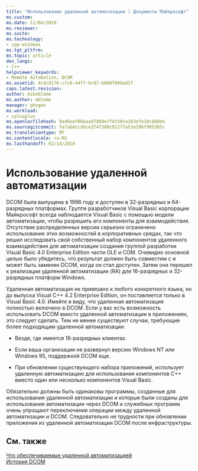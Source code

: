 ```yaml
---
title: "Использование удаленной автоматизации | Документы Майкрософт"
ms.custom: 
ms.date: 11/04/2016
ms.reviewer: 
ms.suite: 
ms.technology:
- cpp-windows
ms.tgt_pltfrm: 
ms.topic: article
dev_langs:
- C++
helpviewer_keywords:
- Remote Automation, DCOM
ms.assetid: 4c4c8176-cfc0-44f7-bc87-b690f069ad2f
caps.latest.revision: 
author: mikeblome
ms.author: mblome
manager: ghogen
ms.workload:
- cplusplus
ms.openlocfilehash: 9ad6eef0bbaad7860e7f4310ce283efe18c668eb
ms.sourcegitcommit: fa7a6dccddce3747389c91277a53e296f905305c
ms.translationtype: MT
ms.contentlocale: ru-RU
ms.lasthandoff: 02/14/2018
---
```

# <a name="where-does-remote-automation-fit-in"></a>Использование удаленной автоматизации
DCOM была выпущена в 1996 году и доступен в 32-разрядных и 64-разрядных платформах. Группе разработчиков Visual Basic корпорации Майкрософт всегда наблюдается Visual Basic с помощью модели автоматизации, чтобы разрешить его компоненты для взаимодействия. Отсутствие распределенных версии серьезно ограничено использование этих возможностей в корпоративных средах, так что решил исследовать свой собственный набор компонентов удаленного взаимодействия для автоматизации создания группой разработки Visual Basic 4.0 Enterprise Edition части OLE и COM. Очевидно основной целью было убедитесь, что результат должен быть совместим с и может быть заменен DCOM, когда он стал доступен. Затем они перешел к реализации удаленной автоматизации (RA) для 16-разрядных и 32-разрядных платформ Windows.  
  
 Удаленная автоматизация не привязано к любого конкретного языка, но до выпуска Visual C++ 4.2 Enterprise Edition, он поставляется только в Visual Basic 4.0. Имейте в виду, что удаленная автоматизация полностью включено в DCOM. Если у вас есть возможность использовать DCOM вместо удаленной автоматизации в приложениях, это следует сделать. Тем не менее существуют случаи, требующие более подходящим удаленной автоматизации:  
  
-   Везде, где имеется 16-разрядных клиентах.  
  
-   Если ваша организация не развернул версию Windows NT или Windows 95, поддержкой DCOM еще.  
  
-   При обновлении существующего набора приложений, использует удаленную автоматизацию для использования компонентов C++ вместо один или несколько компонентов Visual Basic.  
  
 Обязательно должны быть одинаковы программы, созданные для использования удаленной автоматизации и которые были созданы для использования автоматизации через DCOM и служебных программ очень упрощают переключения операции между удаленной автоматизации и DCOM. Следовательно не трудности при обновлении приложения из удаленной автоматизации DCOM после инфраструктуры.  
  
## <a name="see-also"></a>См. также  
 [Что обеспечиваемые удаленной автоматизацией](what-does-remote-automation-provide-q.md)   
 [История DCOM](../mfc/history-of-dcom.md)
